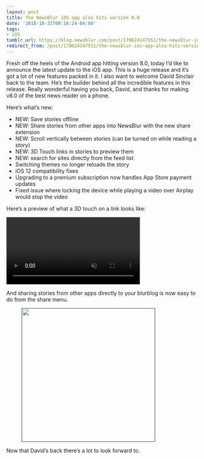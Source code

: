 ```yaml
---
layout: post
title: The NewsBlur iOS app also hits version 8.0
date: '2018-10-31T09:16:24-04:00'
tags:
- iOS
tumblr_url: https://blog.newsblur.com/post/179624147551/the-newsblur-ios-app-also-hits-version-80
redirect_from: /post/179624147551/the-newsblur-ios-app-also-hits-version-80
---
```

Fresh off the heels of the Android app hitting version 8.0, today I’d like to announce the latest update to the iOS app. This is a huge release and it’s got a lot of new features packed in it. I also want to welcome David Sinclair back to the team. He’s the builder behind all the incredible features in this release. Really wonderful having you back, David, and thanks for making v8.0 of the best news reader on a phone.

Here’s what’s new:

- NEW: Save stories offline
- NEW: Share stories from other apps into NewsBlur with the new share extension
- NEW: Scroll vertically between stories (can be turned on while reading a story)
- NEW: 3D Touch links in stories to preview them
- NEW: search for sites directly from the feed list
- Switching themes no longer reloads the story
- iOS 12 compatibility fixes
- Upgrading to a premium subscription now handles App Store payment updates
- Fixed issue where locking the device while playing a video over Airplay would stop the video

Here’s a preview of what a 3D touch on a link looks like:

<video src="https://s3.amazonaws.com/static.newsblur.com/blog/ios8-preview.mov" width="350" style="margin: 0 auto;border: 1px solid #606060" autoplay muted loop></video>

And sharing stories from other apps directly to your blurblog is now easy to do from the share menu.

<figure class="tmblr-full" data-orig-height="1334" data-orig-width="750" data-orig-src="https://s3.amazonaws.com/static.newsblur.com/blog/ios8-share.png"><img src="https://64.media.tumblr.com/e5c1500a2fd9fdd5cf49ca017c4870de/tumblr_inline_phh1cflmG01qg4k90_540.png" width="350" style="margin: 0 auto;border: 1px solid #606060" data-orig-height="1334" data-orig-width="750" data-orig-src="https://s3.amazonaws.com/static.newsblur.com/blog/ios8-share.png"></figure>

Now that David’s back there’s a lot to look forward to.


